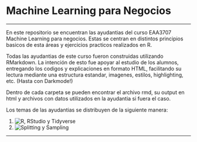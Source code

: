# Machine Learning para Negocios

---

En este repositorio se encuentran las ayudantias del curso EAA3707 Machine Learning para negocios. Estas se centran en distintos principios basicos de esta áreas y ejercicios practicos realizados en R.

Todas las ayudantias de este curso fueron construidas utilizando RMarkdown. La intención de esto fue apoyar al estudio de los alumnos, entregando los codigos y explicaciones en formato HTML, facilitando su lectura mediante una estructura estandar, imagenes, estilos, highlighting, etc. (Hasta con Darkmode!)

Dentro de cada carpeta se pueden encontrar el archivo rmd, su output en html y archivos con datos utilizados en la ayudantia si fuera el caso.

Los temas de las ayudantias se distribuyen de la siguiente manera:

1. ![R, RStudio y Tidyverse](https://www.github.com/Nicromanker/Machine-Learning-2024/tree/main/R,%20RStudio%20y%20Tidyverse)
2. ![Splitting y Sampling](https://www.github.com/Nicromanker/Machine-Learning-2024/tree/main/Splitting%20y%20Sampling)

---
